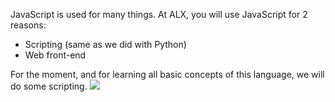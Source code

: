 JavaScript is used for many things. At ALX, you will use JavaScript for 2 reasons:

* Scripting (same as we did with Python)
* Web front-end

For the moment, and for learning all basic concepts of this language, we will do some scripting.
![](https://s3.amazonaws.com/intranet-projects-files/holbertonschool-higher-level_programming+/303/Javascript-535.png.jpeg)
